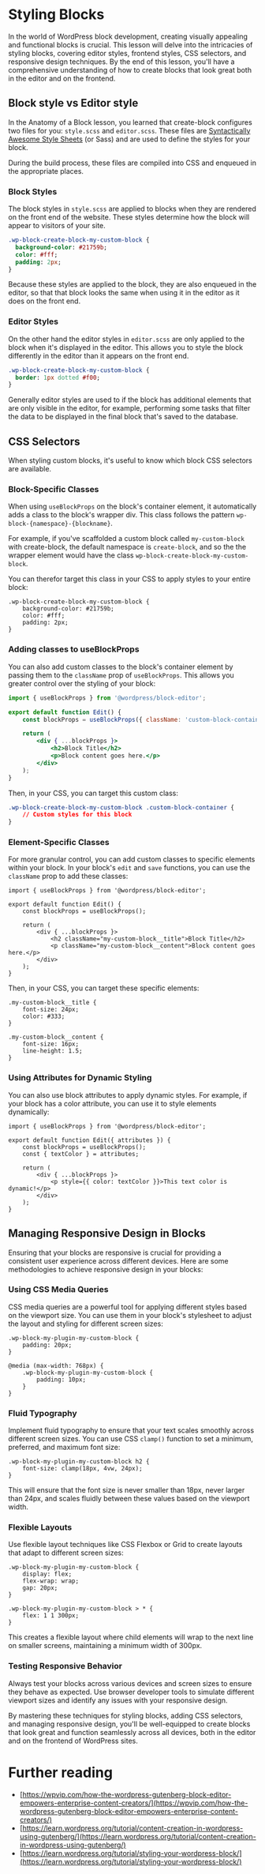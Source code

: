 # Styling Blocks

In the world of WordPress block development, creating visually appealing and functional blocks is crucial. This lesson will delve into the intricacies of styling blocks, covering editor styles, frontend styles, CSS selectors, and responsive design techniques. By the end of this lesson, you'll have a comprehensive understanding of how to create blocks that look great both in the editor and on the frontend.

## Block style vs Editor style

In the Anatomy of a Block lesson, you learned that create-block configures two files for you: `style.scss` and `editor.scss`. These files are [Syntactically Awesome Style Sheets](https://sass-lang.com/) (or Sass) and are used to define the styles for your block. 

During the build process, these files are compiled into CSS and enqueued in the appropriate places.

### Block Styles

The block styles in `style.scss` are applied to blocks when they are rendered on the front end of the website. These styles determine how the block will appear to visitors of your site. 

```sass
.wp-block-create-block-my-custom-block {
  background-color: #21759b;
  color: #fff;
  padding: 2px;
}
```

Because these styles are applied to the block, they are also enqueued in the editor, so that that block looks the same when using it in the editor as it does on the front end.

### Editor Styles

On the other hand the editor styles in `editor.scss` are only applied to the block when it's displayed in the editor. This allows you to style the block differently in the editor than it appears on the front end. 

```sass
.wp-block-create-block-my-custom-block {
  border: 1px dotted #f00;
}
```

Generally editor styles are used to if the block has additional elements that are only visible in the editor, for example, performing some tasks that filter the data to be displayed in the final block that's saved to the database.

## CSS Selectors

When styling custom blocks, it's useful to know which block CSS selectors are available. 

### Block-Specific Classes

When using `useBlockProps` on the block's container element, it automatically adds a class to the block's wrapper div. This class follows the pattern `wp-block-{namespace}-{blockname}`.

For example, if you've scaffolded a custom block called `my-custom-block` with create-block, the default namespace is `create-block`, and so the the wrapper element would have the class `wp-block-create-block-my-custom-block`.

You can therefor target this class in your CSS to apply styles to your entire block:

```
.wp-block-create-block-my-custom-block {
	background-color: #21759b;
	color: #fff;
	padding: 2px;
}
```

### Adding classes to useBlockProps

You can also add custom classes to the block's container element by passing them to the `className` prop of `useBlockProps`. This allows you greater control over the styling of your block:

```jsx
import { useBlockProps } from '@wordpress/block-editor';

export default function Edit() {
    const blockProps = useBlockProps({ className: 'custom-block-container' });

    return (
        <div { ...blockProps }>
            <h2>Block Title</h2>
            <p>Block content goes here.</p>
        </div>
    );
}
```

Then, in your CSS, you can target this custom class:

```css
.wp-block-create-block-my-custom-block .custom-block-container {
    // Custom styles for this block
}
```

### Element-Specific Classes

For more granular control, you can add custom classes to specific elements within your block. In your block's `edit` and `save` functions, you can use the `className` prop to add these classes:

```
import { useBlockProps } from '@wordpress/block-editor';

export default function Edit() {
    const blockProps = useBlockProps();

    return (
        <div { ...blockProps }>
            <h2 className="my-custom-block__title">Block Title</h2>
            <p className="my-custom-block__content">Block content goes here.</p>
        </div>
    );
}
```

Then, in your CSS, you can target these specific elements:

```
.my-custom-block__title {
    font-size: 24px;
    color: #333;
}

.my-custom-block__content {
    font-size: 16px;
    line-height: 1.5;
}
```

### Using Attributes for Dynamic Styling

You can also use block attributes to apply dynamic styles. For example, if your block has a color attribute, you can use it to style elements dynamically:

```
import { useBlockProps } from '@wordpress/block-editor';

export default function Edit({ attributes }) {
    const blockProps = useBlockProps();
    const { textColor } = attributes;

    return (
        <div { ...blockProps }>
            <p style={{ color: textColor }}>This text color is dynamic!</p>
        </div>
    );
}
```

## Managing Responsive Design in Blocks

Ensuring that your blocks are responsive is crucial for providing a consistent user experience across different devices. Here are some methodologies to achieve responsive design in your blocks:

### Using CSS Media Queries

CSS media queries are a powerful tool for applying different styles based on the viewport size. You can use them in your block's stylesheet to adjust the layout and styling for different screen sizes:

```
.wp-block-my-plugin-my-custom-block {
    padding: 20px;
}

@media (max-width: 768px) {
    .wp-block-my-plugin-my-custom-block {
        padding: 10px;
    }
}
```

### Fluid Typography

Implement fluid typography to ensure that your text scales smoothly across different screen sizes. You can use CSS `clamp()` function to set a minimum, preferred, and maximum font size:

```
.wp-block-my-plugin-my-custom-block h2 {
    font-size: clamp(18px, 4vw, 24px);
}
```

This will ensure that the font size is never smaller than 18px, never larger than 24px, and scales fluidly between these values based on the viewport width.

### Flexible Layouts

Use flexible layout techniques like CSS Flexbox or Grid to create layouts that adapt to different screen sizes:

```
.wp-block-my-plugin-my-custom-block {
    display: flex;
    flex-wrap: wrap;
    gap: 20px;
}

.wp-block-my-plugin-my-custom-block > * {
    flex: 1 1 300px;
}
```

This creates a flexible layout where child elements will wrap to the next line on smaller screens, maintaining a minimum width of 300px.

### Testing Responsive Behavior

Always test your blocks across various devices and screen sizes to ensure they behave as expected. Use browser developer tools to simulate different viewport sizes and identify any issues with your responsive design.

By mastering these techniques for styling blocks, adding CSS selectors, and managing responsive design, you'll be well-equipped to create blocks that look great and function seamlessly across all devices, both in the editor and on the frontend of WordPress sites.

# Further reading 

- [https://wpvip.com/how-the-wordpress-gutenberg-block-editor-empowers-enterprise-content-creators/](https://wpvip.com/how-the-wordpress-gutenberg-block-editor-empowers-enterprise-content-creators/) 
- [https://learn.wordpress.org/tutorial/content-creation-in-wordpress-using-gutenberg/](https://learn.wordpress.org/tutorial/content-creation-in-wordpress-using-gutenberg/) 
- [https://learn.wordpress.org/tutorial/styling-your-wordpress-block/](https://learn.wordpress.org/tutorial/styling-your-wordpress-block/) 